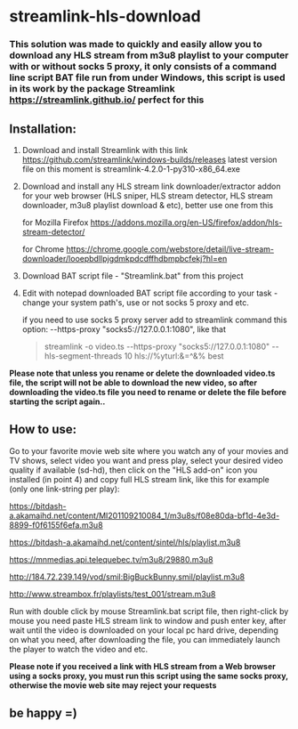 # streamlink-hls-download
### This solution was made to quickly and easily allow you to download any HLS stream from m3u8 playlist to your computer with or without socks 5 proxy, it only consists of a command line script BAT file run from under Windows, this script is used in its work by the package Streamlink https://streamlink.github.io/ perfect for this

## Installation:
1. Download and install Streamlink with this link https://github.com/streamlink/windows-builds/releases  latest version file on this moment is streamlink-4.2.0-1-py310-x86_64.exe

2. Download and install any HLS stream link downloader/extractor addon for your web browser (HLS sniper, HLS stream detector, HLS stream downloader, m3u8 playlist download & etc), better use one from this

   for Mozilla Firefox https://addons.mozilla.org/en-US/firefox/addon/hls-stream-detector/

   for Chrome https://chrome.google.com/webstore/detail/live-stream-downloader/looepbdllpjgdmkpdcdffhdbmpbcfekj?hl=en

3. Download BAT script file - "Streamlink.bat" from this project

4. Edit with notepad downloaded BAT script file according to your task - change your system path's, use or not socks 5 proxy and etc.
   
   if you need to use socks 5 proxy server add to streamlink command this option: --https-proxy "socks5://127.0.0.1:1080", like that
   
   >streamlink -o video.ts --https-proxy "socks5://127.0.0.1:1080" --hls-segment-threads 10 hls://%yturl:&=^&% best

**Please note that unless you rename or delete the downloaded video.ts file, the script will not be able to download the new video, so after downloading the video.ts file you need to rename or delete the file before starting the script again..**


## How to use:

Go to your favorite movie web site where you watch any of your movies and TV shows, select video you want and press play, select your desired video quality if available (sd-hd), then click on the "HLS add-on" icon you installed (in point 4) and copy full HLS stream link, like this for example (only one link-string per play):

https://bitdash-a.akamaihd.net/content/MI201109210084_1/m3u8s/f08e80da-bf1d-4e3d-8899-f0f6155f6efa.m3u8

https://bitdash-a.akamaihd.net/content/sintel/hls/playlist.m3u8

https://mnmedias.api.telequebec.tv/m3u8/29880.m3u8

http://184.72.239.149/vod/smil:BigBuckBunny.smil/playlist.m3u8

http://www.streambox.fr/playlists/test_001/stream.m3u8

Run with double click by mouse Streamlink.bat script file, then right-click by mouse you need paste HLS stream link to window and push enter key, after wait until the video is downloaded on your local pc hard drive, depending on what you need, after downloading the file, you can immediately launch the player to watch the video and etc.

**Please note if you received a link with HLS stream from a Web browser using a socks proxy, you must run this script using the same socks proxy, otherwise the movie web site may reject your requests**

## be happy =)
